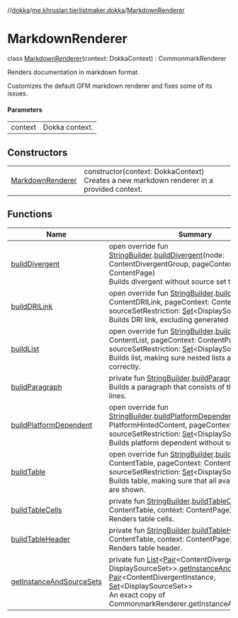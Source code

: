 //[dokka](../../../index.md)/[me.khruslan.tierlistmaker.dokka](../index.md)/[MarkdownRenderer](index.md)

# MarkdownRenderer

class [MarkdownRenderer](index.md)(context: DokkaContext) : CommonmarkRenderer

Renders documentation in markdown format.

Customizes the default GFM markdown renderer and fixes some of its issues.

#### Parameters

| | |
|---|---|
| context | Dokka context. |

## Constructors

| | |
|---|---|
| [MarkdownRenderer](-markdown-renderer.md) | constructor(context: DokkaContext)<br>Creates a new markdown renderer in a provided context. |

## Functions

| Name | Summary |
|---|---|
| [buildDivergent](build-divergent.md) | open override fun [StringBuilder](https://kotlinlang.org/api/latest/jvm/stdlib/kotlin.text/-string-builder/index.html).[buildDivergent](build-divergent.md)(node: ContentDivergentGroup, pageContext: ContentPage)<br>Builds divergent without source set tags. |
| [buildDRILink](build-d-r-i-link.md) | open override fun [StringBuilder](https://kotlinlang.org/api/latest/jvm/stdlib/kotlin.text/-string-builder/index.html).[buildDRILink](build-d-r-i-link.md)(node: ContentDRILink, pageContext: ContentPage, sourceSetRestriction: [Set](https://kotlinlang.org/api/latest/jvm/stdlib/kotlin.collections/-set/index.html)&lt;DisplaySourceSet&gt;?)<br>Builds DRI link, excluding generated code. |
| [buildList](build-list.md) | open override fun [StringBuilder](https://kotlinlang.org/api/latest/jvm/stdlib/kotlin.text/-string-builder/index.html).[buildList](build-list.md)(node: ContentList, pageContext: ContentPage, sourceSetRestriction: [Set](https://kotlinlang.org/api/latest/jvm/stdlib/kotlin.collections/-set/index.html)&lt;DisplaySourceSet&gt;?)<br>Builds list, making sure nested lists are ordered correctly. |
| [buildParagraph](build-paragraph.md) | private fun [StringBuilder](https://kotlinlang.org/api/latest/jvm/stdlib/kotlin.text/-string-builder/index.html).[buildParagraph](build-paragraph.md)()<br>Builds a paragraph that consists of the two blank lines. |
| [buildPlatformDependent](build-platform-dependent.md) | open override fun [StringBuilder](https://kotlinlang.org/api/latest/jvm/stdlib/kotlin.text/-string-builder/index.html).[buildPlatformDependent](build-platform-dependent.md)(content: PlatformHintedContent, pageContext: ContentPage, sourceSetRestriction: [Set](https://kotlinlang.org/api/latest/jvm/stdlib/kotlin.collections/-set/index.html)&lt;DisplaySourceSet&gt;?)<br>Builds platform dependent without source set tags. |
| [buildTable](build-table.md) | open override fun [StringBuilder](https://kotlinlang.org/api/latest/jvm/stdlib/kotlin.text/-string-builder/index.html).[buildTable](build-table.md)(node: ContentTable, pageContext: ContentPage, sourceSetRestriction: [Set](https://kotlinlang.org/api/latest/jvm/stdlib/kotlin.collections/-set/index.html)&lt;DisplaySourceSet&gt;?)<br>Builds table, making sure that all available contents are shown. |
| [buildTableCells](build-table-cells.md) | private fun [StringBuilder](https://kotlinlang.org/api/latest/jvm/stdlib/kotlin.text/-string-builder/index.html).[buildTableCells](build-table-cells.md)(table: ContentTable, context: ContentPage)<br>Renders table cells. |
| [buildTableHeader](build-table-header.md) | private fun [StringBuilder](https://kotlinlang.org/api/latest/jvm/stdlib/kotlin.text/-string-builder/index.html).[buildTableHeader](build-table-header.md)(table: ContentTable, context: ContentPage)<br>Renders table header. |
| [getInstanceAndSourceSets](get-instance-and-source-sets.md) | private fun [List](https://kotlinlang.org/api/latest/jvm/stdlib/kotlin.collections/-list/index.html)&lt;[Pair](https://kotlinlang.org/api/latest/jvm/stdlib/kotlin/-pair/index.html)&lt;ContentDivergentInstance, DisplaySourceSet&gt;&gt;.[getInstanceAndSourceSets](get-instance-and-source-sets.md)(): [Pair](https://kotlinlang.org/api/latest/jvm/stdlib/kotlin/-pair/index.html)&lt;ContentDivergentInstance, [Set](https://kotlinlang.org/api/latest/jvm/stdlib/kotlin.collections/-set/index.html)&lt;DisplaySourceSet&gt;&gt;<br>An exact copy of CommonmarkRenderer.getInstanceAndSourceSets. |

